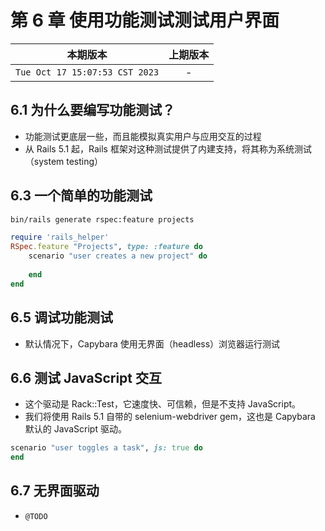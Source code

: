 # 第 6 章 使用功能测试测试用户界面

|本期版本|上期版本
|:---:|:---:|
`Tue Oct 17 15:07:53 CST 2023` | -

## 6.1 为什么要编写功能测试？

* 功能测试更底层一些，而且能模拟真实用户与应用交互的过程
* 从 Rails 5.1 起，Rails 框架对这种测试提供了内建支持，将其称为系统测试（system testing）

## 6.3 一个简单的功能测试

```bash
bin/rails generate rspec:feature projects
```

```ruby
require 'rails_helper'
RSpec.feature "Projects", type: :feature do
	scenario "user creates a new project" do
	
	end
end
```

## 6.5 调试功能测试

* 默认情况下，Capybara 使用无界面（headless）浏览器运行测试

## 6.6 测试 JavaScript 交互

* 这个驱动是 Rack::Test，它速度快、可信赖，但是不支持 JavaScript。
* 我们将使用 Rails 5.1 自带的 selenium-webdriver gem，这也是 Capybara 默认的 JavaScript 驱动。

```ruby
scenario "user toggles a task", js: true do
end
```

## 6.7 无界面驱动

* `@TODO`

